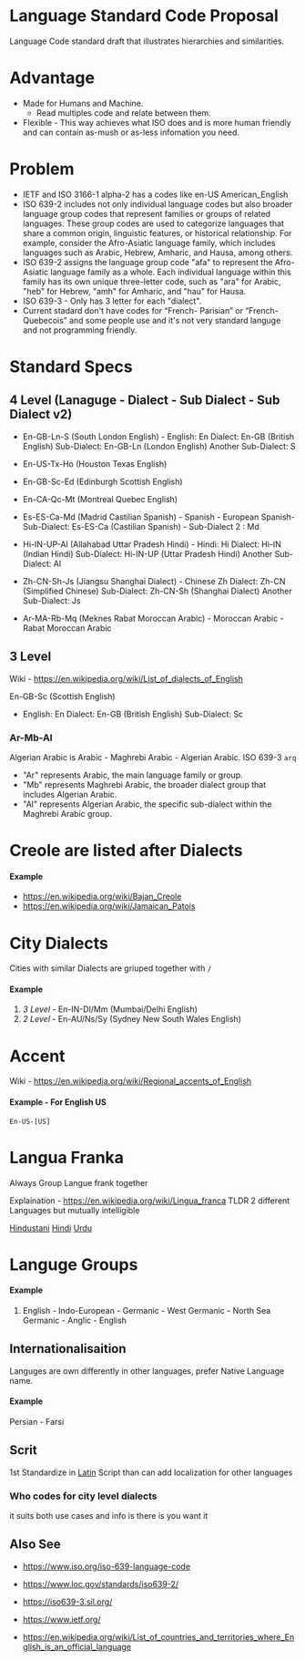 # Language Standard Code Proposal
Language Code standard draft that illustrates hierarchies and similarities.

# Advantage
- Made for Humans and Machine.
  - Read multiples code and relate between them.
- Flexible - This way achieves what ISO does and is more human friendly and can contain as-mush or as-less infomation you need.

# Problem
- IETF and ISO 3166-1 alpha-2 has a codes like en-US American_English
- ISO 639-2 includes not only individual language codes but also broader language group codes that represent families or groups of related languages. These group codes are used to categorize languages that share a common origin, linguistic features, or historical relationship. For example, consider the Afro-Asiatic language family, which includes languages such as Arabic, Hebrew, Amharic, and Hausa, among others.
- ISO 639-2 assigns the language group code "afa" to represent the Afro-Asiatic language family as a whole. Each individual language within this family has its own unique three-letter code, such as "ara" for Arabic, "heb" for Hebrew, "amh" for Amharic, and "hau" for Hausa.
- ISO 639-3 - Only has 3 letter for each "dialect".
- Current stadard don't have codes for “French- Parisian” or “French-Quebecois” and some people use and it's not very standard languge and not programming friendly.

# Standard Specs

## 4 Level                                    (Lanaguge - Dialect - Sub Dialect - Sub Dialect v2)
- En-GB-Ln-S (South London English) -            English: En Dialect: En-GB (British English) Sub-Dialect: En-GB-Ln (London English) Another Sub-Dialect: S
- En-US-Tx-Ho (Houston Texas English)
- En-GB-Sc-Ed (Edinburgh Scottish English)
- En-CA-Qc-Mt (Montreal Quebec English)
- Es-ES-Ca-Md (Madrid Castilian Spanish) -            Spanish - European Spanish- Sub-Dialect: Es-ES-Ca (Castilian Spanish) - Sub-Dialect 2 : Md
  
- Hi-IN-UP-Al (Allahabad Uttar Pradesh Hindi) -            Hindi: Hi Dialect: Hi-IN (Indian Hindi) Sub-Dialect: Hi-IN-UP (Uttar Pradesh Hindi) Another Sub-Dialect: Al
  
- Zh-CN-Sh-Js (Jiangsu Shanghai Dialect) -            Chinese Zh Dialect: Zh-CN (Simplified Chinese) Sub-Dialect: Zh-CN-Sh (Shanghai Dialect) Another Sub-Dialect:  Js
  
- Ar-MA-Rb-Mq (Meknes Rabat Moroccan Arabic) -            Moroccan Arabic - Rabat Moroccan Arabic

## 3 Level

Wiki - https://en.wikipedia.org/wiki/List_of_dialects_of_English

En-GB-Sc (Scottish English)
- English: En Dialect: En-GB (British English) Sub-Dialect: Sc

### Ar-Mb-Al
Algerian Arabic is Arabic - Maghrebi Arabic - Algerian Arabic. ISO 639-3	`arq`

 - "Ar" represents Arabic, the main language family or group.
 - "Mb" represents Maghrebi Arabic, the broader dialect group that includes Algerian Arabic.
 - "Al" represents Algerian Arabic, the specific sub-dialect within the Maghrebi Arabic group.

# Creole are listed after Dialects

#### Example

- https://en.wikipedia.org/wiki/Bajan_Creole
- https://en.wikipedia.org/wiki/Jamaican_Patois

# City Dialects

Cities with similar Dialects are griuped together with `/`

#### Example

1. *3 Level* - En-IN-Dl/Mm (Mumbai/Delhi English)
2. *2 Level* - En-AU/Ns/Sy (Sydney New South Wales English)

# Accent

Wiki - https://en.wikipedia.org/wiki/Regional_accents_of_English

#### Example - For English US

`En-US-[US]`

# Langua Franka

Always Group Langue frank together

Explaination - https://en.wikipedia.org/wiki/Lingua_franca TLDR 2 different Languages but mutually intelligible

[Hindustani](https://en.wikipedia.org/wiki/Hindustani_language) [Hindi](https://en.wikipedia.org/wiki/Hindi) [Urdu](https://en.wikipedia.org/wiki/Urdu)

# Languge Groups

#### Example

1. English - Indo-European - Germanic - West Germanic - North Sea Germanic - Anglic - English


## Internationalisaition 

Languges are own differently in other languages, prefer Native Language name.

#### Example

Persian - Farsi

## Scrit

1st Standardize in [Latin](https://en.wikipedia.org/wiki/Latin_script) Script than can add localization for other languages



### Who codes for city level dialects

it suits both use cases and info is there is you want it

## Also See

- https://www.iso.org/iso-639-language-code
- https://www.loc.gov/standards/iso639-2/
- https://iso639-3.sil.org/

- https://www.ietf.org/

- https://en.wikipedia.org/wiki/List_of_countries_and_territories_where_English_is_an_official_language
